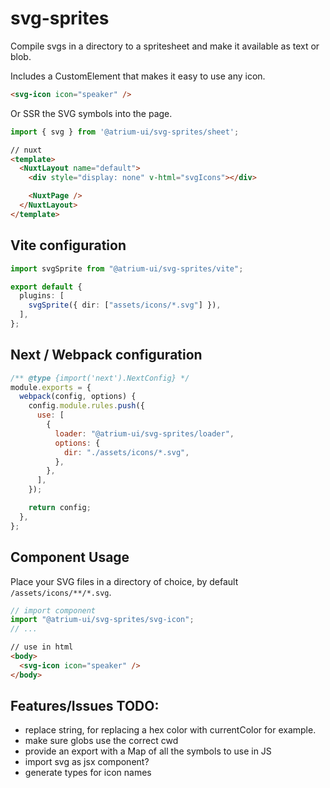 # svg-sprites

Compile svgs in a directory to a spritesheet and make it available as text or blob.

Includes a CustomElement that makes it easy to use any icon.

```html
<svg-icon icon="speaker" />
```

Or SSR the SVG symbols into the page.

```typescript
import { svg } from '@atrium-ui/svg-sprites/sheet';
```

```html
// nuxt
<template>
  <NuxtLayout name="default">
    <div style="display: none" v-html="svgIcons"></div>

    <NuxtPage />
  </NuxtLayout>
</template>
```

## Vite configuration

```typescript
import svgSprite from "@atrium-ui/svg-sprites/vite";

export default {
  plugins: [
    svgSprite({ dir: ["assets/icons/*.svg"] }),
  ],
};
```

## Next / Webpack configuration

```javascript
/** @type {import('next').NextConfig} */
module.exports = {
  webpack(config, options) {
    config.module.rules.push({
      use: [
        {
          loader: "@atrium-ui/svg-sprites/loader",
          options: {
            dir: "./assets/icons/*.svg",
          },
        },
      ],
    });

    return config;
  },
};
```

## Component Usage

Place your SVG files in a directory of choice, by default `/assets/icons/**/*.svg`.

```typescript
// import component
import "@atrium-ui/svg-sprites/svg-icon";
// ...
```

```html
// use in html
<body>
  <svg-icon icon="speaker" />
</body>
```


## Features/Issues TODO:
- replace string, for replacing a hex color with currentColor for example.
- make sure globs use the correct cwd
- provide an export with a Map of all the symbols to use in JS
- import svg as jsx component?
- generate types for icon names
